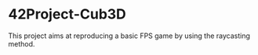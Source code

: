 # 42Project-Cub3D
This project aims at reproducing a basic FPS game by using the raycasting method.
